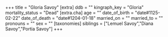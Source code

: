 +++
title = "Gloria Savoy"
[extra]
ddb = ""
kingraph_key = "Gloria"
mortality_status = "Dead"
[extra.cha]
age = ""
date_of_birth = "date#1125-02-22"
date_of_death = "date#1204-01-18"
married_on = ""
married_to = ""
pronouns = ""
sex = ""
[taxonomies]
siblings = ["Lemuel Savoy","Diana Savoy","Portia Savoy"]
+++

